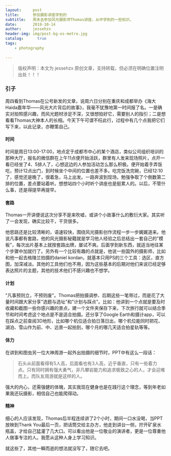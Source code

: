 ```yaml
---
layout:     post
title:      参加摄影讲座学到的
subtitle:   周末去参加风光摄影师Thomas讲座，从中学到的一些知识。
date:       2018-10-14             
author:     jessehzx                
header-img: img/post-bg-os-metro.jpg
catalog: 	  true
tags:
    - photography
        
---
```


> 版权声明：本文为 jessehzx 原创文章，支持转载，但必须在明确位置注明出处！！！

### 引子

周四看到Thomas在公号新发的文章，说周六日分别在重庆和成都举办《海大Haida嘉年华——风光大片背后的故事》，我毫不犹豫地第一时间报了名。一是确实对拍照感兴趣，而风光题材涉足不深，又很想拍好它，需要别人的指引；二是想看看Thomas大神本人的长相。今天下午可谓不枉此行，过程中有几个点我把它们写下来，以此记录，亦鞭策自己。

#### 时间

时间是周日13:00-17:00，地点定于成都市中心的某个酒店，类似公司组织培训的那种大厅，报名的微信群在上午11点便开始活跃，群里有人发来现场照片，点开一看已经坐了4、5排人了，心想这边的人参加活动怎么那么积极。便开始着手弄饭吃，预计12点出门，到时候坐个中间的位置也差不多。吃完饭洗完碗，已经12:10了，感觉还是晚了，很着急，马上出发。一路奔波到现场，勉强争取了个倒数第二排的位置，差点要站着听。想想站四个小时听个讲座也是挺累人的。以后，不管什么事，还是得提早再提早。

#### 套路

Thomas一开讲便说这次分享不是来吹嘘，或讲个小故事什么的敷衍大家。其实听了一会发现，确实比较干，干货很多。

他思路还是比较清晰的，语速较快，围绕风光摄影创作流程一步一步娓娓道来。他说凡事都有套路，他的风光摄影秘籍就是学习他人经验之后总结出一套自己的"模板"，每次出片基本上就按套路出牌，屡试不爽。后面学到新东西，就适当地往某个步骤中加就行了。另外有一个比较有趣的点就是，他说一些国外的摄影师，比如和他一起去格陵兰拍摄的daniel kordan，就基本只用PS的三个工具：选区，直方图，加深减淡。其他的工具他们也不用，因为这些基本的后期对他们来说已经足够表达照片的主题，其他的技术他们不感兴趣也不想学。

#### 计划

"凡事预则立，不预则废"。Thomas把拍摄调参、后期这些一笔带过，而是花了大量时间跟大家分享"选题与选址"和"计划与踩点"。比如：他讲到一个点就是要及时收藏和截图一些你感兴趣的景点，建一个文件夹保存下来，下次旅行就可以结合季节和时间考虑这个地点是不是适合拍摄。还分享了Google Earth和摄计app，可以在踩点之前查阅3D地形，比如哪个机位适合拍日落日出，哪个机位能同时把花、湖泊、雪山作为前、中、远景一起拍到，哪个月的哪几天适合拍星轨等等。

#### 体力

在讲到和图虫另一位大神周游一起外出拍摄的细节时，PPT中有这么一段话：

> 石头从前面看得有5人高，后面看也有3人高，近乎垂直，只有一些着力点。只有同时拥有强大勇气，非凡攀岩能力和追求极致之心的人，才会迎难而上。而队友周游就是这样的人。

强大的内心，还需强健的体魄，其实我现在健身也是在践行这个理念，等到年老如果我还玩摄影，相信自己也能爬得动。

#### 精神

细心的人应该发现，Thomas后半程连续讲了2个小时，期间一口水没喝，当PPT放映到Thank You最后一页，把话筒交给主办方，他走到讲台一侧，拧开矿泉水瓶盖，才给自己猛灌了几大口。可以看出他是一位敬业的演讲者，更是一位尊重他人做事专注的人。我愿从这种人身上学习知识。

就这些了，其他一瞬而逝的想法就没写了，随它去吧。
